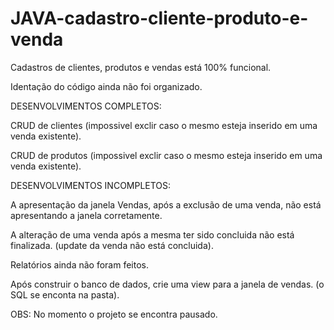 # JAVA-cadastro-cliente-produto-e-venda

Cadastros de clientes, produtos e vendas está 100% funcional.

Identação do código ainda não foi organizado.



DESENVOLVIMENTOS COMPLETOS:

CRUD de clientes (impossivel exclir caso o mesmo esteja inserido em uma venda existente).

CRUD de produtos (impossivel exclir caso o mesmo esteja inserido em uma venda existente).



DESENVOLVIMENTOS INCOMPLETOS:

A apresentação da janela Vendas, após a exclusão de uma venda, não está apresentando a janela corretamente.

A alteração de uma venda após a mesma ter sido concluida não está finalizada. (update da venda não está concluida).

Relatórios ainda não foram feitos.


Após construir o banco de dados, crie uma view para a janela de vendas. (o SQL se enconta na pasta).




OBS: No momento o projeto se encontra pausado.

